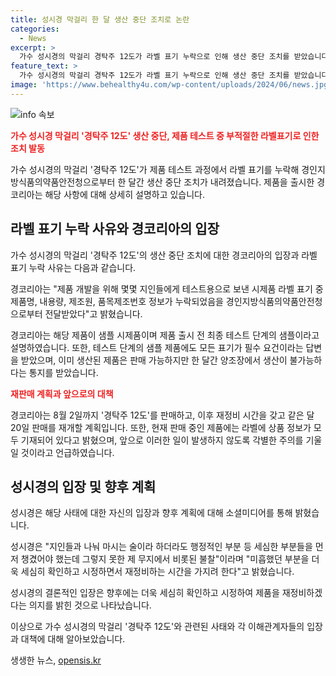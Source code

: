 ```yaml
---
title: 성시경 막걸리 한 달 생산 중단 조치로 논란
categories:
  - News
excerpt: >
  가수 성시경의 막걸리 경탁주 12도가 라벨 표기 누락으로 인해 생산 중단 조치를 받았습니다. 경코리아는 테스트용으로 보낸 시제품 라벨 표기 누락을 인정했고, 한 달간 생산 중단 조치를 받았지만 이미 생산된 제품은 판매 가능하다고 밝혔습니다. 성시경은 SNS를 통해 미흡한 부분을 시정하고 재정비할 것이라 밝혔으며, 경코리아는 판매 중인 제품에는 모든 정보가 기재되어 있다고 명시했습니다. 경탁주는 애주가로 유명한 성시경이 직접 출시한 제품입니다.
feature_text: >
  가수 성시경의 막걸리 경탁주 12도가 라벨 표기 누락으로 인해 생산 중단 조치를 받았습니다. 경코리아는 테스트용으로 보낸 시제품 라벨 표기 누락을 인정했고, 한 달간 생산 중단 조치를 받았지만 이미 생산된 제품은 판매 가능하다고 밝혔습니다. 성시경은 SNS를 통해 미흡한 부분을 시정하고 재정비할 것이라 밝혔으며, 경코리아는 판매 중인 제품에는 모든 정보가 기재되어 있다고 명시했습니다. 경탁주는 애주가로 유명한 성시경이 직접 출시한 제품입니다.
image: 'https://www.behealthy4u.com/wp-content/uploads/2024/06/news.jpg'
---
```


<p><img src="https://www.behealthy4u.com/wp-content/uploads/2024/06/news.jpg" alt="info 속보" /></p>

<p><b><span style="color: #ee2323;">가수 성시경 막걸리 '경탁주 12도' 생산 중단, 제품 테스트 중 부적절한 라벨표기로 인한 조치 발동</span></b></p>

<p>가수 성시경의 막걸리 '경탁주 12도'가 제품 테스트 과정에서 라벨 표기를 누락해 경인지방식품의약품안전청으로부터 한 달간 생산 중단 조치가 내려졌습니다. 제품을 출시한 경코리아는 해당 사항에 대해 상세히 설명하고 있습니다.</p>

<h2 data-ke-size="size26">라벨 표기 누락 사유와 경코리아의 입장</h2>

<p>가수 성시경의 막걸리 '경탁주 12도'의 생산 중단 조치에 대한 경코리아의 입장과 라벨 표기 누락 사유는 다음과 같습니다.</p>

<p data-ke-size="size16">경코리아는 "제품 개발을 위해 몇몇 지인들에게 테스트용으로 보낸 시제품 라벨 표기 중 제품명, 내용량, 제조원, 품목제조번호 정보가 누락되었음을 경인지방식품의약품안전청으로부터 전달받았다"고 밝혔습니다.</p>

<p>경코리아는 해당 제품이 샘플 시제품이며 제품 출시 전 최종 테스트 단계의 샘플이라고 설명하였습니다. 또한, 테스트 단계의 샘플 제품에도 모든 표기가 필수 요건이라는 답변을 받았으며, 이미 생산된 제품은 판매 가능하지만 한 달간 양조장에서 생산이 불가능하다는 통지를 받았습니다.</p>

<p><b><span style="color: #ee2323;">재판매 계획과 앞으로의 대책</span></b></p>

<p>경코리아는 8월 2일까지 '경탁주 12도'를 판매하고, 이후 재정비 시간을 갖고 같은 달 20일 판매를 재개할 계획입니다. 또한, 현재 판매 중인 제품에는 라벨에 상품 정보가 모두 기재되어 있다고 밝혔으며, 앞으로 이러한 일이 발생하지 않도록 각별한 주의를 기울일 것이라고 언급하였습니다.</p>

<h2 data-ke-size="size26">성시경의 입장 및 향후 계획</h2>

<p>성시경은 해당 사태에 대한 자신의 입장과 향후 계획에 대해 소셜미디어를 통해 밝혔습니다.</p>

<p data-ke-size="size16">성시경은 "지인들과 나눠 마시는 술이라 하더라도 행정적인 부분 등 세심한 부분들을 먼저 챙겼어야 했는데 그렇지 못한 제 무지에서 비롯된 불찰"이라며 "미흡했던 부분을 더욱 세심히 확인하고 시정하면서 재정비하는 시간을 가지려 한다"고 밝혔습니다.</p>

<p>성시경의 결론적인 입장은 향후에는 더욱 세심히 확인하고 시정하여 제품을 재정비하겠다는 의지를 밝힌 것으로 나타났습니다.</p>

<p>이상으로 가수 성시경의 막걸리 '경탁주 12도'와 관련된 사태와 각 이해관계자들의 입장과 대책에 대해 알아보았습니다.</p>
생생한 뉴스, <a href="https://opensis.kr" rel="dofollow">opensis.kr</a>


